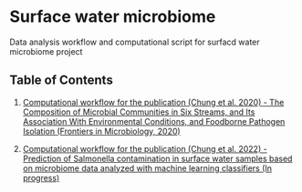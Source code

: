 # Surface water microbiome

Data analysis workflow and computational script for surfacd water microbiome project

## Table of Contents 
1. [Computational workflow for the publication (Chung et al. 2020) - The Composition of Microbial Communities in Six Streams, and Its Association With Environmental Conditions, and Foodborne Pathogen Isolation (Frontiers in Microbiology, 2020)](https://github.com/tuc289/SurfaceWaterMicrobiome/1st_year.md)

2. [Computational workflow for the publication (Chung et al. 2022) - Prediction of Salmonella contamination in surface water samples based on microbiome data analyzed with machine learning classifiers (In progress)](https://github.com/tuc289/SurfaceWaterMicrobiome/2st_year.md)

